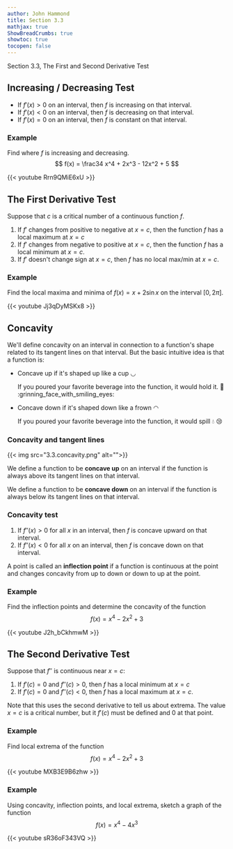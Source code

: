 ```yaml
---
author: John Hammond
title: Section 3.3
mathjax: true
ShowBreadCrumbs: true
showtoc: true
tocopen: false
---
```


Section 3.3, The First and Second Derivative Test
<!--more-->

## Increasing / Decreasing Test

- If $f'(x) > 0$ on an interval, then $f$ is increasing on that interval. 
- If $f'(x) < 0$ on an interval, then $f$ is decreasing on that interval.
- If $f'(x) = 0$ on an interval, then $f$ is constant on that interval.

### Example

Find where $f$ is increasing and decreasing.
$$
f(x) = \frac34 x^4 + 2x^3 - 12x^2 + 5
$$

{{< youtube Rrn9QMiE6xU >}}


## The First Derivative Test
Suppose that $c$ is a critical number of a continuous function $f$.
1. If $f'$ changes from positive to negative at $x=c$, then the function $f$ has a local maximum at $x=c$
2. If $f'$ changes from negative to positive at $x=c$, then the function $f$ has a local minimum at $x=c$.
3. If $f'$ doesn't change sign at $x=c$, then $f$ has no local max/min at $x=c$. 

### Example
Find the local maxima and minima of $f(x) = x + 2\sin x$ on the interval $[0, 2\pi]$. 

{{< youtube Jj3qDyMSKx8 >}}

## Concavity

We'll define concavity on an interval in connection to a function's shape related to its tangent lines on that interval. But the basic intuitive idea is that a function is: 

- Concave up if it's shaped up like a cup  ◡
   
   If you poured your favorite beverage into the function, it would hold it. :beer: :grinning_face_with_smiling_eyes: 
- Concave down if it's shaped down like a frown ◠  

   If you poured your favorite beverage into the function, it would spill :droplet: :cry: 

### Concavity and tangent lines

{{< img src="3.3.concavity.png" alt="">}}

We define a function to be **concave up** on an interval if the function is always above its tangent lines on that interval.

We define a function to be **concave down** on an interval if the function is always below its tangent lines on that interval.

### Concavity test

1. If $f''(x) > 0$ for all $x$ in an interval, then $f$ is concave upward on that interval.
2. If $f''(x) < 0$ for all $x$ on an interval, then $f$ is concave down on that interval.

A point is called an **inflection point** if a function is continuous at the point and changes concavity from up to down or down to up at the point. 

### Example

Find the inflection points and determine the concavity of the function
$$
f(x) = x^4 - 2x^2 + 3
$$

{{< youtube J2h_bCkhmwM >}}

## The Second Derivative Test

Suppose that $f''$ is continuous near $x=c$:
1. If $f'(c) = 0$ and $f''(c) > 0$, then $f$ has a local minimum at $x=c$
2. If $f'(c) = 0$ and $f''(c) < 0$, then $f$ has a local maximum at $x=c$.

Note that this uses the second derivative to tell us about extrema. The value $x=c$ is a critical number, but it $f'(c)$ must be defined and 0 at that point. 


### Example
Find local extrema of the function
$$
f(x) = x^4 - 2x^2 + 3
$$

{{< youtube MXB3E9B6zhw >}}

### Example
Using concavity, inflection points, and local extrema, sketch a graph of the function
$$
f(x) = x^4 - 4x^3
$$

{{< youtube sR36oF343VQ >}}
